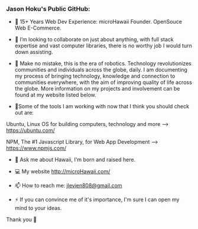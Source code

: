 ### Jason Hoku's Public GitHub:

- 🔭 15+ Years Web Dev Experience: microHawaii Founder. OpenSouce Web E-Commerce.

- 👯 I’m looking to collaborate on just about anything, with full stack expertise and vast computer libraries, there is no worthy job I would turn down assisting.

- 🤔 Make no mistake, this is the era of robotics. Technology revolutionizes communities and individuals across the globe, daily. I am documenting my process of bringing technology, knowledge and connection to communities everywhere, with the aim of improving quality of life across the globe. More information on my projects and involvement can be found at my website listed below. 

- 🔬Some of the tools I am working with now that I think you should check out are:

Ubuntu, Linux OS for building computers, technology and more --> https://ubuntu.com/

NPM, The #1 Javascript Library, for Web App Development --> https://www.npmjs.com/


- 💬 Ask me about Hawaii, I'm born and raised here.


- 💻 My website http://microHawaii.com/

- 📫 How to reach me: jlevien808@gmail.com 



- ⚡ If you can convince me of it's importance, I'm sure I can open my mind to your ideas.


Thank you 🙇‍
